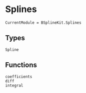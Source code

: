 # Splines

```@meta
CurrentModule = BSplineKit.Splines
```

## Types

```@docs
Spline
```

## Functions

```@docs
coefficients
diff
integral
```
